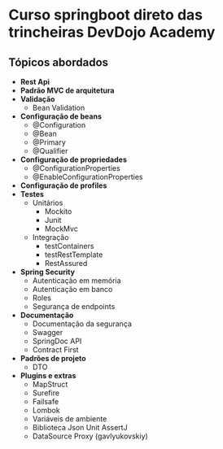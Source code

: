 # Curso springboot direto das trincheiras DevDojo Academy #

## Tópicos abordados ##

- **Rest Api**
- **Padrão MVC de arquitetura**
- **Validação**
  - Bean Validation
- **Configuração de beans**
  - @Configuration
  - @Bean
  - @Primary
  - @Qualifier
- **Configuração de propriedades**
  - @ConfigurationProperties
  - @EnableConfigurationProperties
- **Configuração de profiles**
- **Testes**
  - Unitários
    - Mockito
    - Junit
    - MockMvc
  - Integração
    - testContainers
    - testRestTemplate
    - RestAssured
- **Spring Security**
  - Autenticação em memória
  - Autenticação em banco
  - Roles
  - Segurança de endpoints
- **Documentação**
  - Documentação da segurança
  - Swagger
  - SpringDoc API
  - Contract First
- **Padrões de projeto**
    - DTO
- **Plugins e extras**
  - MapStruct
  - Surefire
  - Failsafe
  - Lombok
  - Variáveis de ambiente
  - Biblioteca Json Unit AssertJ
  - DataSource Proxy (gavlyukovskiy)



